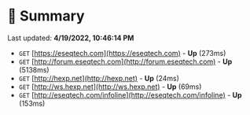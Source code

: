 # 📖 Summary
Last updated: **4/19/2022, 10:46:14 PM**

- `GET` [https://eseqtech.com](https://eseqtech.com) - **Up** (273ms)
- `GET` [http://forum.eseqtech.com](http://forum.eseqtech.com) - **Up** (5138ms)
- `GET` [http://hexp.net](http://hexp.net) - **Up** (24ms)
- `GET` [http://ws.hexp.net](http://ws.hexp.net) - **Up** (69ms)
- `GET` [http://eseqtech.com/infoline](http://eseqtech.com/infoline) - **Up** (153ms)
